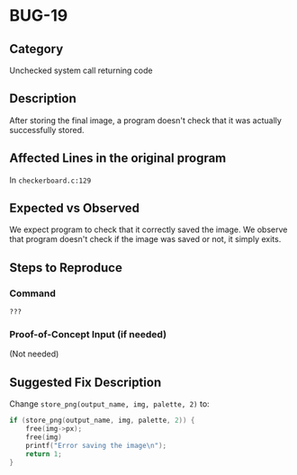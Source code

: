 # BUG-19
## Category
Unchecked system call returning code

## Description

After storing the final image, a program doesn't check that it was actually successfully stored.

## Affected Lines in the original program
In `checkerboard.c:129`

## Expected vs Observed
We expect program to check that it correctly saved the image. We observe that program doesn't check if the image was saved or not, it simply exits.

## Steps to Reproduce

### Command

```
???
```
### Proof-of-Concept Input (if needed)
(Not needed)

## Suggested Fix Description
Change `store_png(output_name, img, palette, 2)` to:
```c
if (store_png(output_name, img, palette, 2)) {
    free(img->px);
    free(img)
    printf("Error saving the image\n");
    return 1;
}
```
